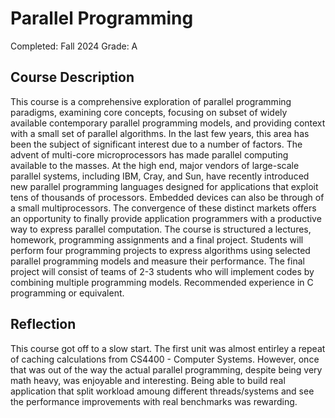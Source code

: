 
# Parallel Programming

Completed: Fall 2024
Grade: A

## Course Description

This course is a comprehensive exploration of parallel programming paradigms,
examining core concepts, focusing on subset of widely available contemporary
parallel programming models, and providing context with a small set of parallel
algorithms. In the last few years, this area has been the subject of significant
interest due to a number of factors. The advent of multi-core microprocessors
has made parallel computing available to the masses. At the high end, major
vendors of large-scale parallel systems, including IBM, Cray, and Sun, have
recently introduced new parallel programming languages designed for applications
that exploit tens of thousands of processors. Embedded devices can also be
through of a small multiprocessors. The convergence of these distinct markets
offers an opportunity to finally provide application programmers with a
productive way to express parallel computation. The course is structured a
lectures, homework, programming assignments and a final project. Students will
perform four programming projects to express algorithms using selected parallel
programming models and measure their performance. The final project will consist
of teams of 2-3 students who will implement codes by combining multiple
programming models. Recommended experience in C programming or equivalent.

## Reflection

This course got off to a slow start. The first unit was almost entirley a repeat
of caching calculations from CS4400 - Computer Systems. However, once that was
out of the way the actual parallel programming, despite being very math heavy,
was enjoyable and interesting. Being able to build real application that split
workload amoung different threads/systems and see the performance improvements
with real benchmarks was rewarding.
